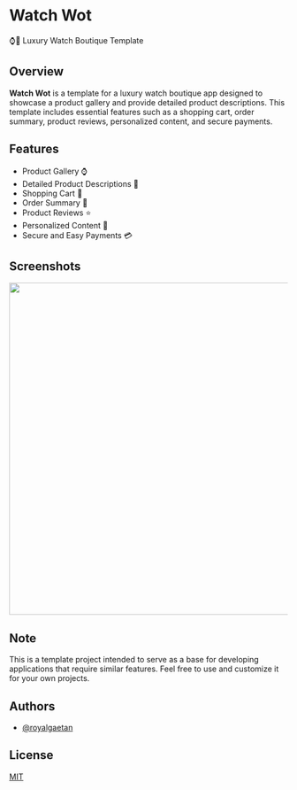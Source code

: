 # Watch Wot

⌚💎 Luxury Watch Boutique Template
<br/>

## Overview

**Watch Wot** is a template for a luxury watch boutique app designed to showcase a product gallery and provide detailed product descriptions. 
This template includes essential features such as a shopping cart, order summary, product reviews, personalized content, and secure payments.
<br>

## Features

- Product Gallery ⌚
- Detailed Product Descriptions 📝
- Shopping Cart 🛒
- Order Summary 📌
- Product Reviews ⭐
- Personalized Content 🎯
- Secure and Easy Payments 💳

## Screenshots

<img src="https://www.royalgaetan.com/assets/Watch%20Wot%20-%20Sc.png" width="600" />
<br>

## Note

This is a template project intended to serve as a base for developing applications that require similar features. Feel free to use and customize it for your own projects.
<br><be>

## Authors

- [@royalgaetan](https://twitter.com/RoyalGaetan)

## License

[MIT](https://choosealicense.com/licenses/mit/)

